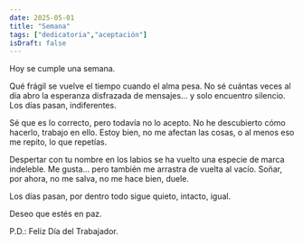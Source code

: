 ```yaml
---
date: 2025-05-01
title: "Semana"
tags: ["dedicatoria","aceptación"]
isDraft: false
---
```



Hoy se cumple una semana. 

Qué frágil se vuelve el tiempo cuando el alma pesa. No sé cuántas veces al día abro la esperanza disfrazada de mensajes… y solo encuentro silencio. 
Los días pasan, indiferentes.  

Sé que es lo correcto, pero todavía no lo acepto. No he descubierto cómo hacerlo, trabajo en ello. Estoy bien, no me afectan las cosas, o al menos eso me repito, lo que repetías.  

Despertar con tu nombre en los labios se ha vuelto una especie de marca indeleble. Me gusta… pero también me arrastra de vuelta al vacío. Soñar, por ahora, no me salva, no me hace bien, duele.  

Los días pasan, por dentro todo sigue quieto, intacto, igual.  

Deseo que estés en paz.  

  
  
P.D.: Feliz Día del Trabajador.  